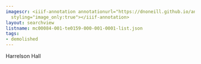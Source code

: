 ```yaml
---
imagescr: <iiif-annotation annotationurl="https://dnoneill.github.io/annotate/annotations/mc00084-001-te0159-000-001-0001-1.json"
  styling="image_only:true"></iiif-annotation>
layout: searchview
listname: mc00084-001-te0159-000-001-0001-list.json
tags:
- demolished
---
```

Harrelson Hall
